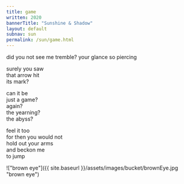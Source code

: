 ```yaml
---
title: game
written: 2020
bannerTitle: "Sunshine & Shadow" 
layout: default
subnav: sun
permalink: /sun/game.html
---
```


<div class="poem">
did you not see  
me tremble?  
your glance  
so piercing  

surely you saw  
that arrow hit  
its mark?  

can it be  
just a game?  
again?  
the yearning?  
the abyss?  

feel it too  
for then you would not  
hold out your arms  
and beckon me  
to jump  
</div>

!["brown eye"]({{ site.baseurl }}/assets/images/bucket/brownEye.jpg "brown eye")  
